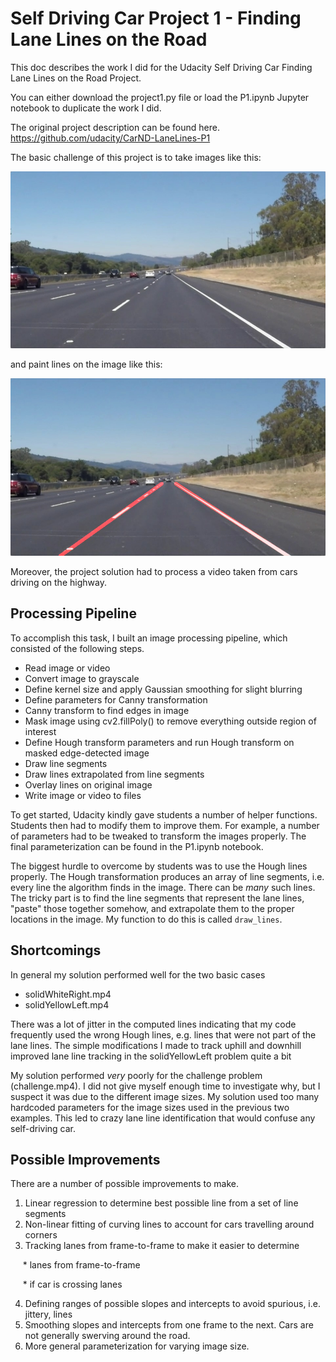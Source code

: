# Self Driving Car Project 1 - Finding Lane Lines on the Road
This doc describes the work I did for the Udacity Self Driving Car Finding Lane Lines on the Road Project.

You can either download the project1.py file or load the P1.ipynb Jupyter notebook to duplicate the work I did.

The original project description can be found here. https://github.com/udacity/CarND-LaneLines-P1

The basic challenge of this project is to take images like this:

[//]: # (Image References)

[image1]: ./test_images/solidWhiteRight.jpg "Original"
[image2]: ./examples/laneLines_thirdPass.jpg "Original with lane lines"

![Original image][image1]

and paint lines on the image like this:

![Original image with lane lines][image2]

Moreover, the project solution had to process a video taken from cars driving on the highway.

## Processing Pipeline
To accomplish this task, I built an image processing pipeline, which consisted of the following steps.

* Read image or video
* Convert image to grayscale
* Define kernel size and apply Gaussian smoothing for slight blurring
* Define parameters for Canny transformation
* Canny transform to find edges in image
* Mask image using cv2.fillPoly() to remove everything outside region of interest
* Define Hough transform parameters and run Hough transform on masked edge-detected image
* Draw line segments
* Draw lines extrapolated from line segments
* Overlay lines on original image
* Write image or video to files

To get started, Udacity kindly gave students a number of helper functions. Students then had to modify them to improve them. For example, a number of parameters had to be tweaked to transform the images properly. The final parameterization can be found in the P1.ipynb notebook. 

The biggest hurdle to overcome by students was to use the Hough lines properly. The Hough transformation produces an array of line segments, i.e. every line the algorithm finds in the image. There can be *many* such lines. The tricky part is to find the line segments that represent the lane lines, "paste" those together somehow, and extrapolate them to the proper locations in the image. My function to do this is called `draw_lines`. 

## Shortcomings
In general my solution performed well for the two basic cases
* solidWhiteRight.mp4
* solidYellowLeft.mp4

There was a lot of jitter in the computed lines indicating that my code frequently used the wrong Hough lines, e.g. lines that were not part of the lane lines. The simple modifications I made to track uphill and downhill improved lane line tracking in the solidYellowLeft problem quite a bit

My solution performed *very* poorly for the challenge problem (challenge.mp4). I did not give myself enough time to investigate why, but I suspect it was due to the different image sizes. My solution used too many hardcoded parameters for the image sizes used in the previous two examples. This led to crazy lane line identification that would confuse any self-driving car.


## Possible Improvements

There are a number of possible improvements to make.
1. Linear regression to determine best possible line from a set of line segments
2. Non-linear fitting of curving lines to account for cars travelling around corners
3. Tracking lanes from frame-to-frame to make it easier to determine

&nbsp;&nbsp;&nbsp;&nbsp; * lanes from frame-to-frame

&nbsp;&nbsp;&nbsp;&nbsp; * if car is crossing lanes

4. Defining ranges of possible slopes and intercepts to avoid spurious, i.e. jittery, lines
5. Smoothing slopes and intercepts from one frame to the next. Cars are not generally swerving around the road.
6. More general parameterization for varying image size.






